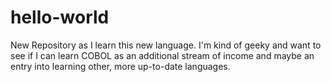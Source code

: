 # hello-world
New Repository as I learn this new language.
I'm kind of geeky and want to see if I can learn COBOL as an additional stream of income and maybe an entry into learning other, more up-to-date languages. 
